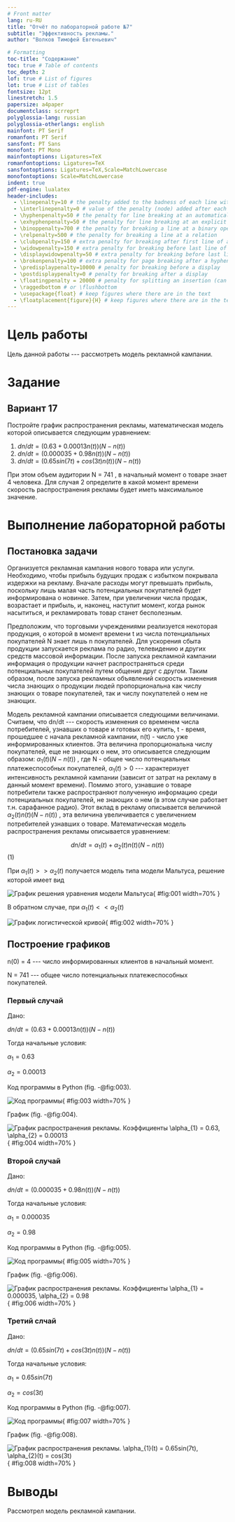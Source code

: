 ```yaml
---
# Front matter
lang: ru-RU
title: "Отчёт по лабораторной работе №7"
subtitle: "Эффективность рекламы."
author: "Волков Тимофей Евгеньевич"

# Formatting
toc-title: "Содержание"
toc: true # Table of contents
toc_depth: 2
lof: true # List of figures
lot: true # List of tables
fontsize: 12pt
linestretch: 1.5
papersize: a4paper
documentclass: scrreprt
polyglossia-lang: russian 
polyglossia-otherlangs: english
mainfont: PT Serif
romanfont: PT Serif
sansfont: PT Sans
monofont: PT Mono
mainfontoptions: Ligatures=TeX
romanfontoptions: Ligatures=TeX
sansfontoptions: Ligatures=TeX,Scale=MatchLowercase
monofontoptions: Scale=MatchLowercase
indent: true
pdf-engine: lualatex
header-includes:
  - \linepenalty=10 # the penalty added to the badness of each line within a paragraph (no associated penalty node) Increasing the value makes tex try to have fewer lines in the paragraph.
  - \interlinepenalty=0 # value of the penalty (node) added after each line of a paragraph.
  - \hyphenpenalty=50 # the penalty for line breaking at an automatically inserted hyphen
  - \exhyphenpenalty=50 # the penalty for line breaking at an explicit hyphen
  - \binoppenalty=700 # the penalty for breaking a line at a binary operator
  - \relpenalty=500 # the penalty for breaking a line at a relation
  - \clubpenalty=150 # extra penalty for breaking after first line of a paragraph
  - \widowpenalty=150 # extra penalty for breaking before last line of a paragraph
  - \displaywidowpenalty=50 # extra penalty for breaking before last line before a display math
  - \brokenpenalty=100 # extra penalty for page breaking after a hyphenated line
  - \predisplaypenalty=10000 # penalty for breaking before a display
  - \postdisplaypenalty=0 # penalty for breaking after a display
  - \floatingpenalty = 20000 # penalty for splitting an insertion (can only be split footnote in standard LaTeX)
  - \raggedbottom # or \flushbottom
  - \usepackage{float} # keep figures where there are in the text
  - \floatplacement{figure}{H} # keep figures where there are in the text
---
```


# Цель работы

Цель данной работы --- рассмотреть модель рекламной кампании.  

# Задание

## Вариант 17

Постройте график распространения рекламы, математическая модель которой описывается
следующим уравнением:

1. $dn/dt = (0.63 + 0.00013n(t))(N - n(t))$
2. $dn/dt = (0.000035 + 0.98n(t))(N - n(t))$
3. $dn/dt = (0.65sin(7t) + cos(3t)n(t))(N - n(t))$

При этом объем аудитории
N = 741
, в начальный момент о товаре знает 4 человека. Для
случая 2 определите в какой момент времени скорость распространения рекламы будет
иметь максимальное значение.

# Выполнение лабораторной работы

## Постановка задачи

Организуется рекламная кампания нового товара или услуги. Необходимо,
чтобы прибыль будущих продаж с избытком покрывала издержки на рекламу.
Вначале расходы могут превышать прибыль, поскольку лишь малая часть
потенциальных покупателей будет информирована о новинке. Затем, при
увеличении числа продаж, возрастает и прибыль, и, наконец, наступит момент,
когда рынок насытиться, и рекламировать товар станет бесполезным.

Предположим, что торговыми учреждениями реализуется некоторая
продукция, о которой в момент времени
t
из числа потенциальных покупателей
N
знает лишь
n
покупателей. Для ускорения сбыта продукции запускается реклама
по радио, телевидению и других средств массовой информации. После запуска
рекламной кампании информация о продукции начнет распространяться среди
потенциальных покупателей путем общения друг с другом. Таким образом, после
запуска рекламных объявлений скорость изменения числа знающих о продукции
людей пропорциональна как числу знающих о товаре покупателей, так и числу
покупателей о нем не знающих.

Модель рекламной кампании описывается следующими величинами.
Считаем, что dn/dt --- скорость изменения со временем числа потребителей,
узнавших о товаре и готовых его купить,
t - время, прошедшее с начала рекламной
кампании,
n(t) - число уже информированных клиентов. Эта величина
пропорциональна числу покупателей, еще не знающих о нем, это описывается
следующим образом:
$\alpha_{1}(t)(N - n(t))$
, где
N - общее число потенциальных
платежеспособных покупателей,
$\alpha_{1}(t) > 0$
--- характеризует интенсивность
рекламной кампании (зависит от затрат на рекламу в данный момент времени).
Помимо этого, узнавшие о товаре потребители также распространяют полученную
информацию среди потенциальных покупателей, не знающих о нем (в этом случае
работает т.н. сарафанное радио). Этот вклад в рекламу описывается величиной 
$\alpha_{2}(t)n(t)(N - n(t))$
, эта величина увеличивается с увеличением потребителей
узнавших о товаре. Математическая модель распространения рекламы описывается
уравнением:

$$
dn/dt = \alpha_{1}(t) + \alpha_{2}(t)n(t)(N - n(t))
$$(1)

При $\alpha_{1}(t) >> \alpha_{2}(t)$ получается модель типа модели Мальтуса, 
решение которой имеет вид

![График решения уравнения модели Мальтуса](image/1.jpg){ #fig:001 width=70% }

В обратном случае, при $\alpha_{1}(t) << \alpha_{2}(t)$

![График логистической кривой](image/2.jpg){ #fig:002 width=70% }

## Построение графиков

n(0) = 4 --- число информированных клиентов в начальный момент.

N = 741 --- общее число потенциальных платежеспособных покупателей.

### Первый случай

Дано:

$dn/dt = (0.63 + 0.00013n(t))(N - n(t))$

Тогда начальные условия:

$\alpha_{1} = 0.63$

$\alpha_{2} = 0.00013$

Код программы в Python (fig. -@fig:003).

![Код программы](image/3.jpg){ #fig:003 width=70% }

График (fig. -@fig:004).

![График распространения рекламы. Коэффициенты $\alpha_{1} = 0.63$, 
$\alpha_{2} = 0.00013$](image/4.jpg){ #fig:004 width=70% }

### Второй случай

Дано:

$dn/dt = (0.000035 + 0.98n(t))(N - n(t))$

Тогда начальные условия:

$\alpha_{1} = 0.000035$

$\alpha_{2} = 0.98$

Код программы в Python (fig. -@fig:005).

![Код программы](image/5.jpg){ #fig:005 width=70% }

График (fig. -@fig:006).

![График распространения рекламы. Коэффициенты $\alpha_{1} = 0.000035$, 
$\alpha_{2} = 0.98$](image/6.jpg){ #fig:006 width=70% }

### Третий слчай

Дано:

$dn/dt = (0.65sin(7t) + cos(3t)n(t))(N - n(t))$

Тогда начальные условия:

$\alpha_{1} = 0.65sin(7t)$

$\alpha_{2} = cos(3t)$

Код программы в Python (fig. -@fig:007).

![Код программы](image/7.jpg){ #fig:007 width=70% }

График (fig. -@fig:008).

![График распространения рекламы. $\alpha_{1}(t) = 0.65sin(7t)$, 
$\alpha_{2}(t) = cos(3t)$](image/8.jpg){ #fig:008 width=70% }

# Выводы

Рассмотрел модель рекламной кампании.
